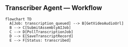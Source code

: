 ## Transcriber Agent — Workflow

```mermaid
flowchart TD
  A[Job: transcription_queued] --> B[GetVideoAudioUrl]
  B --> C[SubmitAssemblyAIJob]
  C --> D[PollTranscriptionJob]
  D --> E[SaveTranscriptRecord]
  E --> F[Status: transcribed]
```
